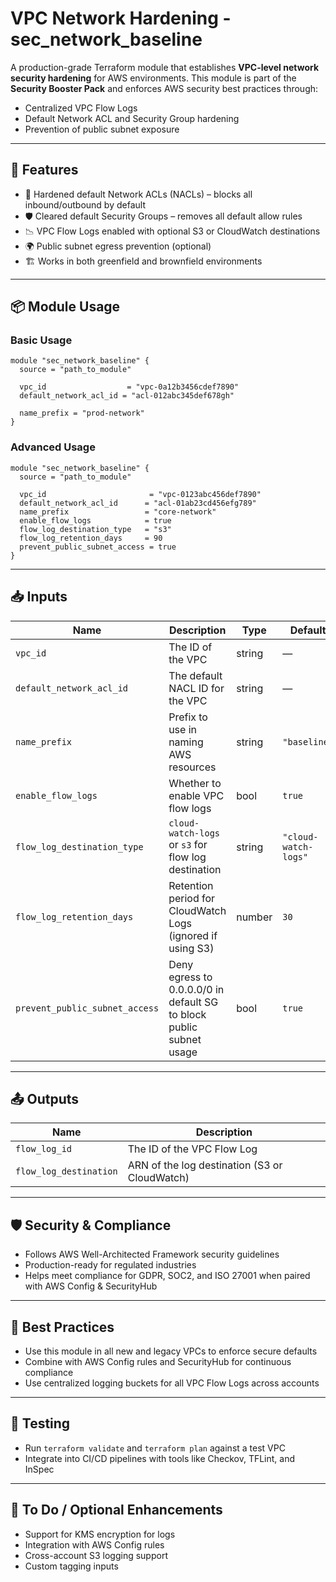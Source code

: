 

# VPC Network Hardening - sec\_network\_baseline

A production-grade Terraform module that establishes **VPC-level network security hardening** for AWS environments. This module is part of the **Security Booster Pack** and enforces AWS security best practices through:

* Centralized VPC Flow Logs
* Default Network ACL and Security Group hardening
* Prevention of public subnet exposure

---

## 🚀 Features

* 🔐 Hardened default Network ACLs (NACLs) – blocks all inbound/outbound by default
* 🛡️ Cleared default Security Groups – removes all default allow rules
* 📉 VPC Flow Logs enabled with optional S3 or CloudWatch destinations
* 🌍 Public subnet egress prevention (optional)
* 🏗️ Works in both greenfield and brownfield environments

---

## 📦 Module Usage

### Basic Usage

```hcl
module "sec_network_baseline" {
  source = "path_to_module"

  vpc_id                  = "vpc-0a12b3456cdef7890"
  default_network_acl_id = "acl-012abc345def678gh"

  name_prefix = "prod-network"
}
```

### Advanced Usage

```hcl
module "sec_network_baseline" {
  source = "path_to_module"

  vpc_id                       = "vpc-0123abc456def7890"
  default_network_acl_id      = "acl-01ab23cd456efg789"
  name_prefix                 = "core-network"
  enable_flow_logs            = true
  flow_log_destination_type   = "s3"
  flow_log_retention_days     = 90
  prevent_public_subnet_access = true
}
```

---

## 📥 Inputs

| Name                           | Description                                                         | Type   | Default              | Required |
| ------------------------------ | ------------------------------------------------------------------- | ------ | -------------------- | -------- |
| `vpc_id`                       | The ID of the VPC                                                   | string | —                    | ✅ Yes    |
| `default_network_acl_id`       | The default NACL ID for the VPC                                     | string | —                    | ✅ Yes    |
| `name_prefix`                  | Prefix to use in naming AWS resources                               | string | `"baseline"`         | No       |
| `enable_flow_logs`             | Whether to enable VPC flow logs                                     | bool   | `true`               | No       |
| `flow_log_destination_type`    | `cloud-watch-logs` or `s3` for flow log destination                 | string | `"cloud-watch-logs"` | No       |
| `flow_log_retention_days`      | Retention period for CloudWatch Logs (ignored if using S3)          | number | `30`                 | No       |
| `prevent_public_subnet_access` | Deny egress to 0.0.0.0/0 in default SG to block public subnet usage | bool   | `true`               | No       |

---

## 📤 Outputs

| Name                   | Description                                   |
| ---------------------- | --------------------------------------------- |
| `flow_log_id`          | The ID of the VPC Flow Log                    |
| `flow_log_destination` | ARN of the log destination (S3 or CloudWatch) |

---

## 🛡️ Security & Compliance

* Follows AWS Well-Architected Framework security guidelines
* Production-ready for regulated industries
* Helps meet compliance for GDPR, SOC2, and ISO 27001 when paired with AWS Config & SecurityHub

---

## 📘 Best Practices

* Use this module in all new and legacy VPCs to enforce secure defaults
* Combine with AWS Config rules and SecurityHub for continuous compliance
* Use centralized logging buckets for all VPC Flow Logs across accounts

---

## 🧪 Testing

* Run `terraform validate` and `terraform plan` against a test VPC
* Integrate into CI/CD pipelines with tools like Checkov, TFLint, and InSpec

---

## 🔧 To Do / Optional Enhancements

* Support for KMS encryption for logs
* Integration with AWS Config rules
* Cross-account S3 logging support
* Custom tagging inputs